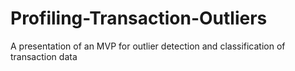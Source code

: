 # Profiling-Transaction-Outliers
A presentation of an MVP for outlier detection and classification of transaction data

